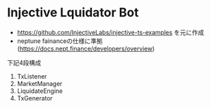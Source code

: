 # Injective Lquidator Bot

* https://github.com/InjectiveLabs/injective-ts-examples を元に作成
* neptune fainanceの仕様に準拠(https://docs.nept.finance/developers/overview)

下記4段構成

1. TxListener
2. MarketManager
3. LiquidateEngine
4. TxGenerator
